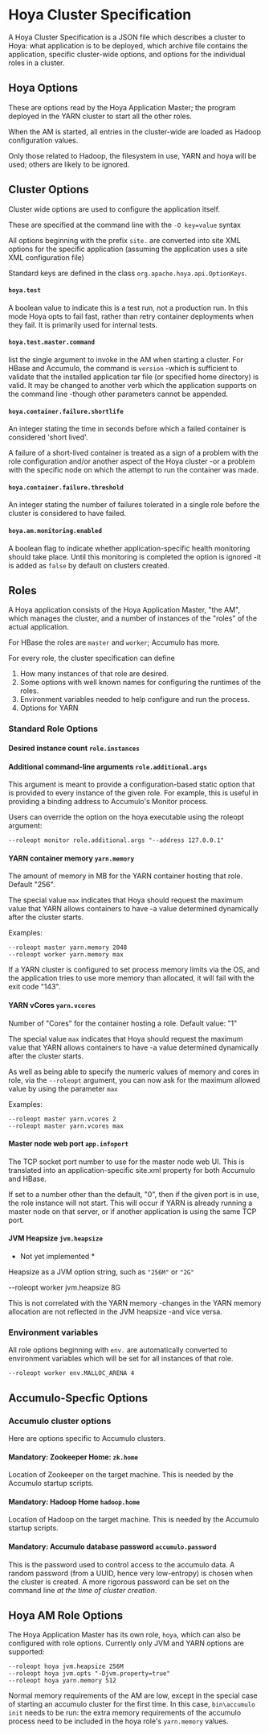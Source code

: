 <!---
  Licensed under the Apache License, Version 2.0 (the "License");
  you may not use this file except in compliance with the License.
  You may obtain a copy of the License at
  
   http://www.apache.org/licenses/LICENSE-2.0
  
  Unless required by applicable law or agreed to in writing, software
  distributed under the License is distributed on an "AS IS" BASIS,
  WITHOUT WARRANTIES OR CONDITIONS OF ANY KIND, either express or implied.
  See the License for the specific language governing permissions and
  limitations under the License. See accompanying LICENSE file.
-->
  
# Hoya Cluster Specification

A Hoya Cluster Specification is a JSON file which describes a cluster to
Hoya: what application is to be deployed, which archive file contains the
application, specific cluster-wide options, and options for the individual
roles in a cluster.

##  Hoya Options

These are options read by the Hoya Application Master; the program deployed
in the YARN cluster to start all the other roles.

When the AM is started, all entries in the cluster-wide  are loaded as Hadoop
configuration values.

Only those related to Hadoop, the filesystem in use, YARN and hoya will be
used; others are likely to be ignored.

## Cluster Options

Cluster wide options are used to configure the application itself.

These are specified at the command line with the `-O key=value` syntax

All options beginning with the prefix `site.` are converted into 
site XML options for the specific application (assuming the application uses 
a site XML configuration file)

Standard keys are defined in the class `org.apache.hoya.api.OptionKeys`.

####  `hoya.test`

A boolean value to indicate this is a test run, not a production run. In this
mode Hoya opts to fail fast, rather than retry container deployments when
they fail. It is primarily used for internal tests.

####  `hoya.test.master.command`

list the single argument to invoke in the AM when starting a cluster.
For HBase and Accumulo, the command is `version` -which is sufficient to
validate that the installed application tar file (or specified home directory)
is valid. It may be changed to another verb which the application supports
on the command line -though other parameters cannot be appended.

#### `hoya.container.failure.shortlife`

An integer stating the time in seconds before which a failed container is
considered 'short lived'.

A failure of a short-lived container is treated as a sign of a problem with
the role configuration and/or another aspect of the Hoya cluster -or
a problem with the specific node on which the attempt to run
the container was made.



#### `hoya.container.failure.threshold`

An integer stating the number of failures tolerated in a single role before
the cluster is considered to have failed.



#### `hoya.am.monitoring.enabled`

A boolean flag to indicate whether application-specific health monitoring
should take place. Until this monitoring is completed the option
is ignored -it is added as `false` by default on clusters created.


## Roles

A Hoya application consists of the Hoya Application Master, "the AM", which
manages the cluster, and a number of instances of the "roles" of the actual
application.

For HBase the roles are `master` and `worker`; Accumulo has more.

For every role, the cluster specification can define
1. How many instances of that role are desired.
1. Some options with well known names for configuring the runtimes
of the roles.
1. Environment variables needed to help configure and run the process.
1. Options for YARN

### Standard Role Options

#### Desired instance count `role.instances`

#### Additional command-line arguments `role.additional.args`

This argument is meant to provide a configuration-based static option
that is provided to every instance of the given role. For example, this is
useful in providing a binding address to Accumulo's Monitor process.

Users can override the option on the hoya executable using the roleopt argument:

    --roleopt monitor role.additional.args "--address 127.0.0.1"

#### YARN container memory `yarn.memory`

The amount of memory in MB for the YARN container hosting
that role. Default "256".

The special value `max` indicates that Hoya should request the
maximum value that YARN allows containers to have -a value
determined dynamically after the cluster starts.

Examples:

    --roleopt master yarn.memory 2048
    --roleopt worker yarn.memory max

If a YARN cluster is configured to set process memory limits via the OS,
and the application tries to use more memory than allocated, it will fail
with the exit code "143". 

#### YARN vCores `yarn.vcores`

Number of "Cores" for the container hosting
a role. Default value: "1"

The special value `max` indicates that Hoya should request the
maximum value that YARN allows containers to have -a value
determined dynamically after the cluster starts.

As well as being able to specify the numeric values of memory and cores
in role, via the `--roleopt` argument, you can now ask for the maximum
allowed value by using the parameter `max`

Examples:

    --roleopt master yarn.vcores 2
    --roleopt master yarn.vcores max

####  Master node web port `app.infoport`

The TCP socket port number to use for the master node web UI. This is translated
into an application-specific site.xml property for both Accumulo and HBase.

If set to a number other than the default, "0", then if the given port is in
use, the role instance will not start. This will occur if YARN is already
running a master node on that server, or if another application is using
the same TCP port.

#### JVM Heapsize `jvm.heapsize`

* Not yet implemented * 


Heapsize as a JVM option string, such as `"256M"` or `"2G"`

--roleopt worker jvm.heapsize 8G

This is not correlated with the YARN memory -changes in the YARN memory allocation
are not reflected in the JVM heapsize -and vice versa.

### Environment variables
 
 
All role options beginning with `env.` are automatically converted to
environment variables which will be set for all instances of that role.

    --roleopt worker env.MALLOC_ARENA 4

## Accumulo-Specfic Options

### Accumulo cluster options

Here are options specific to Accumulo clusters.

####  Mandatory: Zookeeper Home: `zk.home`

Location of Zookeeper on the target machine. This is needed by the 
Accumulo startup scripts.

#### Mandatory: Hadoop Home `hadoop.home`

Location of Hadoop on the target machine. This is needed by the 
Accumulo startup scripts.

#### Mandatory: Accumulo database password  `accumulo.password`

This is the password used to control access to the accumulo data.
A random password (from a UUID, hence very low-entropy) is chosen when
the cluster is created. A more rigorous password can be set on the command
line _at the time of cluster creation_.


## Hoya AM Role Options

The Hoya Application Master has its own role, `hoya`, which can also
be configured with role options. Currently only JVM and YARN options 
are supported:

    --roleopt hoya jvm.heapsize 256M
    --roleopt hoya jvm.opts "-Djvm.property=true"
    --roleopt hoya yarn.memory 512

Normal memory requirements of the AM are low, except in the special case of
starting an accumulo cluster for the first time. In this case, `bin\accumulo init`
needs to be run: the extra memory requirements of the accumulo process
need to be included in the hoya role's `yarn.memory` values.
